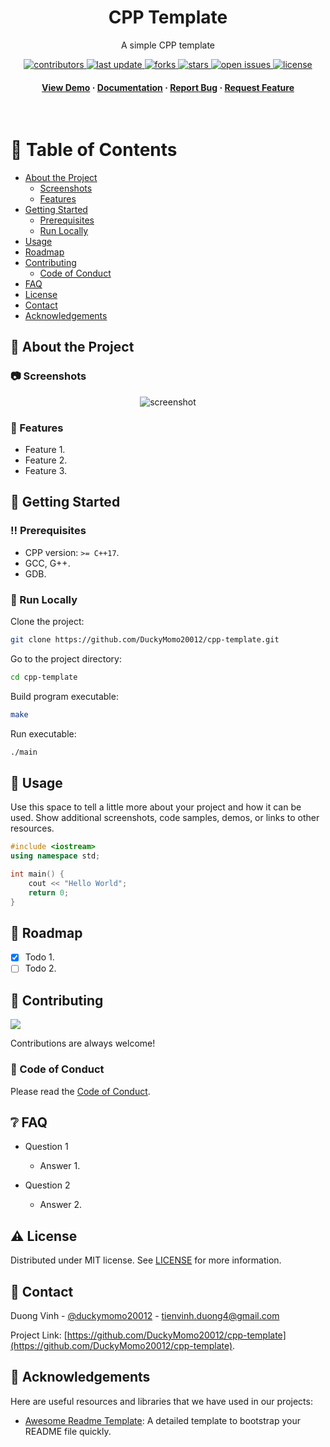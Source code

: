 <div align="center">

  <h1>CPP Template</h1>

  <p>
    A simple CPP template
  </p>

<!-- Badges -->
<p>
  <a href="https://github.com/DuckyMomo20012/cpp-template/graphs/contributors">
    <img src="https://img.shields.io/github/contributors/DuckyMomo20012/cpp-template" alt="contributors" />
  </a>
  <a href="">
    <img src="https://img.shields.io/github/last-commit/DuckyMomo20012/cpp-template" alt="last update" />
  </a>
  <a href="https://github.com/DuckyMomo20012/cpp-template/network/members">
    <img src="https://img.shields.io/github/forks/DuckyMomo20012/cpp-template" alt="forks" />
  </a>
  <a href="https://github.com/DuckyMomo20012/cpp-template/stargazers">
    <img src="https://img.shields.io/github/stars/DuckyMomo20012/cpp-template" alt="stars" />
  </a>
  <a href="https://github.com/DuckyMomo20012/cpp-template/issues/">
    <img src="https://img.shields.io/github/issues/DuckyMomo20012/cpp-template" alt="open issues" />
  </a>
  <a href="https://github.com/DuckyMomo20012/cpp-template/blob/main/LICENSE">
    <img src="https://img.shields.io/github/license/DuckyMomo20012/cpp-template.svg" alt="license" />
  </a>
</p>

<h4>
    <a href="https://github.com/DuckyMomo20012/cpp-template/">View Demo</a>
  <span> · </span>
    <a href="https://github.com/DuckyMomo20012/cpp-template">Documentation</a>
  <span> · </span>
    <a href="https://github.com/DuckyMomo20012/cpp-template/issues/">Report Bug</a>
  <span> · </span>
    <a href="https://github.com/DuckyMomo20012/cpp-template/issues/">Request Feature</a>
  </h4>
</div>

<br />

<!-- Table of Contents -->

# :notebook_with_decorative_cover: Table of Contents

- [About the Project](#star2-about-the-project)
  - [Screenshots](#camera-screenshots)
  - [Features](#dart-features)
- [Getting Started](#toolbox-getting-started)
  - [Prerequisites](#bangbang-prerequisites)
  - [Run Locally](#running-run-locally)
- [Usage](#eyes-usage)
- [Roadmap](#compass-roadmap)
- [Contributing](#wave-contributing)
  - [Code of Conduct](#scroll-code-of-conduct)
- [FAQ](#grey_question-faq)
- [License](#warning-license)
- [Contact](#handshake-contact)
- [Acknowledgements](#gem-acknowledgements)

<!-- About the Project -->

## :star2: About the Project

<!-- Screenshots -->

### :camera: Screenshots

<div align="center">
  <img src="https://placehold.co/600x400?text=Your+Screenshot+here" alt="screenshot" />
</div>

<!-- Features -->

### :dart: Features

- Feature 1.
- Feature 2.
- Feature 3.

<!-- Getting Started -->

## :toolbox: Getting Started

<!-- Prerequisites -->

### :bangbang: Prerequisites

- CPP version: `>= C++17`.
- GCC, G++.
- GDB.

<!-- Run Locally -->

### :running: Run Locally

Clone the project:

```bash
git clone https://github.com/DuckyMomo20012/cpp-template.git
```

Go to the project directory:

```bash
cd cpp-template
```

Build program executable:

```bash
make
```

Run executable:

```bash
./main
```

<!-- Usage -->

## :eyes: Usage

Use this space to tell a little more about your project and how it can be used.
Show additional screenshots, code samples, demos, or links to other resources.

```cpp
#include <iostream>
using namespace std;

int main() {
    cout << "Hello World";
    return 0;
}
```

<!-- Roadmap -->

## :compass: Roadmap

- [x] Todo 1.
- [ ] Todo 2.

<!-- Contributing -->

## :wave: Contributing

<a href="https://github.com/DuckyMomo20012/cpp-template/graphs/contributors">
  <img src="https://contrib.rocks/image?repo=DuckyMomo20012/cpp-template" />
</a>

Contributions are always welcome!

<!-- Code of Conduct -->

### :scroll: Code of Conduct

Please read the [Code of Conduct](https://github.com/DuckyMomo20012/cpp-template/blob/main/CODE_OF_CONDUCT.md).

<!-- FAQ -->

## :grey_question: FAQ

- Question 1

  - Answer 1.

- Question 2

  - Answer 2.

<!-- License -->

## :warning: License

Distributed under MIT license. See
[LICENSE](https://github.com/DuckyMomo20012/cpp-template/blob/main/LICENSE)
for more information.

<!-- Contact -->

## :handshake: Contact

Duong Vinh - [@duckymomo20012](https://twitter.com/duckymomo20012) -
tienvinh.duong4@gmail.com

Project Link: [https://github.com/DuckyMomo20012/cpp-template](https://github.com/DuckyMomo20012/cpp-template).

<!-- Acknowledgments -->

## :gem: Acknowledgements

Here are useful resources and libraries that we have used in our projects:

- [Awesome Readme Template](https://github.com/Louis3797/awesome-readme-template):
  A detailed template to bootstrap your README file quickly.
